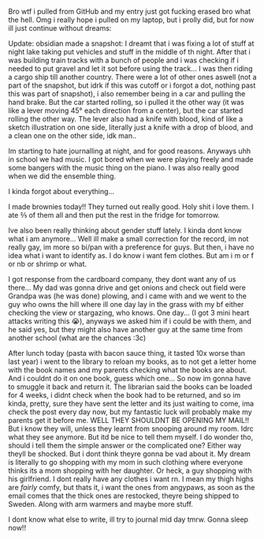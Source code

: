 Bro wtf i pulled from GitHub and my entry just got fucking erased bro what the hell. Omg i really hope i pulled on my laptop, but i prolly did, but for now ill just continue without dreams:

Update: obsidian made a snapshot:
I dreamt that i was fixing a lot of stuff at night lake taking put vehicles and stuff in the middle of th night. After that i was building train tracks with a bunch of people and i was checking if i needed to put gravel and let it sot before using the track... I was then riding a cargo ship till another country. There were a lot of other ones aswell (not a part of the snapshot, but idrk if this was cutoff or i forgot a dot, nothing past this was part of snapshot), i also remember being in a car and pulling the hand brake. But the car started rolling, so i pulled it the other way (it was like a lever moving 45° each direction from a center), but the car started rolling the other way. The lever also had a knife with blood, kind of like a sketch illustration on one side, literally just a knife with a drop of blood, and a clean one on the other side, idk man..

Im starting to hate journalling at night, and for good reasons. Anyways uhh in school we had music. I got bored when we were playing freely and made some bangers with the music thing on the piano. I was also really good when we did the ensemble thing.

I kinda forgot about everything...

I made brownies today!! They turned out really good. Holy shit i love them. I ate ⅖ of them all and then put the rest in the fridge for tomorrow.

Ive also been really thinking about gender stuff lately. I kinda dont know what i am anymore... Well ill make a small correction for the record, im not really gay, im more so bi/pan with a preference for guys. But then, i have no idea what i want to identify as. I do know i want fem clothes. But am i m or f or nb or shrimp or what.

I got response from the cardboard company, they dont want any of us there... My dad was gonna drive and get onions and check out field were Grandpa was (he was done) plowing, and i came with and we went to the guy who owns the hill where ill one day lay in the grass with my bf either checking the view or stargazing, who knows. One day... (I got 3 mini heart attacks writing this 😭), anyways we asked him if i could be with them, and he said yes, but they might also have another guy at the same time from another school (what are the chances :3c)

After lunch today (pasta with bacon sauce thing, it tasted 10x worse than last year) i went to the library to reloan my books, as to not get a letter home with the book names and my parents checking what the books are about. And i couldnt do it on one book, guess which one... So now im gonna have to smuggle it back and return it. The librarian said the books can be loaded for 4 weeks, i didnt check when the book had to be returned, and so im kinda, pretty, sure they have sent the letter and its just waiting to come, ima check the post every day now, but my fantastic luck will probably make my parents get it before me. WELL THEY SHOULDNT BE OPENING MY MAIL!! But i know they will, unless they learnt from snooping around my room. Idrc what they see anymore. But itd be nice to tell them myself.
I do wonder tho, should i tell them the simple answer or the complicated one? Either way theyll be shocked. But i dont think theyre gonna be vad about it. My dream is literally to go shopping with my mom in such clothing where everyone thinks its a mom shopping with her daughter. Or heck, a guy shopping with his girlfriend. I dont really have any clothes i want rn. I mean my thigh highs are *fairly* comfy, but thats it, i want the ones from angypaws, as soon as the email comes that the thick ones are restocked, theyre being shipped to Sweden. Along with arm warmers and maybe more stuff.

I dont know what else to write, ill try to journal mid day tmrw. Gonna sleep now!!